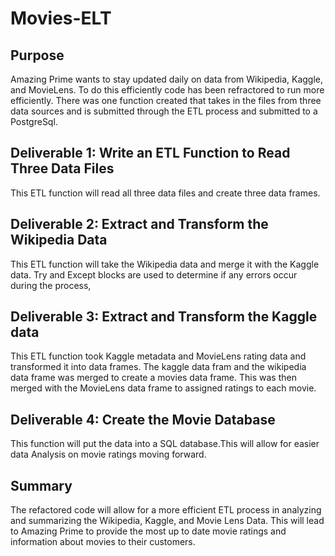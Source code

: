 # Movies-ELT

## Purpose

Amazing Prime wants to stay updated daily on data from Wikipedia, Kaggle, and MovieLens. To do this efficiently code has been refractored to run more efficiently. There was one function created that takes in the files from three data sources and is submitted through the ETL process and submitted to a PostgreSql.

## Deliverable 1: Write an ETL Function to Read Three Data Files

This ETL function will read all three data files and create three data frames. 

## Deliverable 2: Extract and Transform the Wikipedia Data

This ETL function will take the Wikipedia data and merge it with the Kaggle data. Try and Except blocks are used to determine if any errors occur during the process,

## Deliverable 3: Extract and Transform the Kaggle data

This ETL function took Kaggle metadata and MovieLens rating data and transformed it into data frames. The kaggle data fram and the wikipedia data frame was merged to create a movies data frame. This was then merged with the MovieLens data frame to assigned ratings to each movie.

## Deliverable 4: Create the Movie Database

This function will put the data into a SQL database.This will allow for easier data Analysis on movie ratings moving forward.


## Summary

The refactored code will allow for a more efficient ETL process in analyzing and summarizing the Wikipedia, Kaggle, and Movie Lens Data. This will lead to Amazing Prime to provide the most up to date movie ratings and information about movies to their customers.
